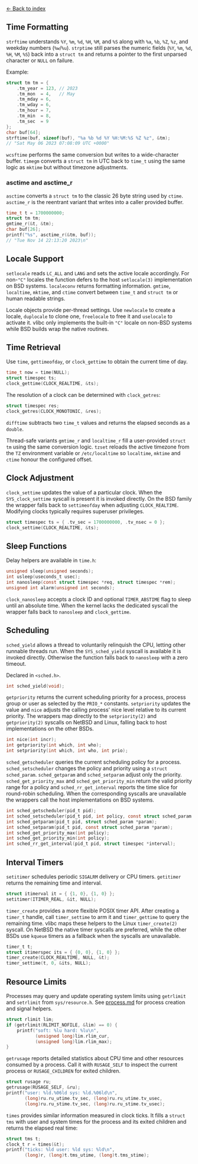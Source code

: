 [← Back to index](index.md)

## Time Formatting

`strftime` understands `%Y`, `%m`, `%d`, `%H`, `%M`, and `%S` along with `%a`, `%b`, `%Z`, `%z`, and weekday numbers (`%w`/`%u`).
`strptime` still parses the numeric fields (`%Y`, `%m`, `%d`, `%H`, `%M`, `%S`) back into a `struct tm` and returns a pointer to the first unparsed character or `NULL` on failure.

Example:

```c
struct tm tm = {
    .tm_year = 123, // 2023
    .tm_mon  = 4,   // May
    .tm_mday = 6,
    .tm_wday = 6,
    .tm_hour = 7,
    .tm_min  = 8,
    .tm_sec  = 9
};
char buf[64];
strftime(buf, sizeof(buf), "%a %b %d %Y %H:%M:%S %Z %z", &tm);
// "Sat May 06 2023 07:08:09 UTC +0000"
```
`wcsftime` performs the same conversion but writes to a wide-character buffer.
`timegm` converts a `struct tm` in UTC back to `time_t` using the same logic as `mktime` but without timezone adjustments.

### asctime and asctime_r

`asctime` converts a `struct tm` to the classic 26 byte string used by `ctime`.
`asctime_r` is the reentrant variant that writes into a caller provided buffer.

```c
time_t t = 1700000000;
struct tm tm;
gmtime_r(&t, &tm);
char buf[26];
printf("%s", asctime_r(&tm, buf));
// "Tue Nov 14 22:13:20 2023\n"
```

## Locale Support

`setlocale` reads `LC_ALL` and `LANG` and sets the active locale
accordingly. For non-`"C"` locales the function defers to the host
`setlocale(3)` implementation on BSD systems. `localeconv` returns
formatting information. `gmtime`, `localtime`, `mktime`, and `ctime`
convert between `time_t` and `struct tm` or human readable strings.

Locale objects provide per-thread settings. Use `newlocale` to create a
locale, `duplocale` to clone one, `freelocale` to free it and
`uselocale` to activate it. vlibc only implements the built-in `"C"`
locale on non-BSD systems while BSD builds wrap the native routines.

## Time Retrieval

Use `time`, `gettimeofday`, or `clock_gettime` to obtain the current time of day.

```c
time_t now = time(NULL);
struct timespec ts;
clock_gettime(CLOCK_REALTIME, &ts);
```

The resolution of a clock can be determined with `clock_getres`:

```c
struct timespec res;
clock_getres(CLOCK_MONOTONIC, &res);
```

`difftime` subtracts two `time_t` values and returns the elapsed seconds as
a `double`.

Thread-safe variants `gmtime_r` and `localtime_r` fill a user-provided
`struct tm` using the same conversion logic.  `tzset` reloads the active
timezone from the `TZ` environment variable or `/etc/localtime` so
`localtime`, `mktime` and `ctime` honour the configured offset.

## Clock Adjustment

`clock_settime` updates the value of a particular clock. When the
`SYS_clock_settime` syscall is present it is invoked directly. On the BSD
family the wrapper falls back to `settimeofday` when adjusting
`CLOCK_REALTIME`. Modifying clocks typically requires superuser
privileges.

```c
struct timespec ts = { .tv_sec = 1700000000, .tv_nsec = 0 };
clock_settime(CLOCK_REALTIME, &ts);
```

## Sleep Functions

Delay helpers are available in `time.h`:

```c
unsigned sleep(unsigned seconds);
int usleep(useconds_t usec);
int nanosleep(const struct timespec *req, struct timespec *rem);
unsigned int alarm(unsigned int seconds);
```

`clock_nanosleep` accepts a clock ID and optional `TIMER_ABSTIME` flag to
sleep until an absolute time. When the kernel lacks the dedicated syscall the
wrapper falls back to `nanosleep` and `clock_gettime`.

## Scheduling

`sched_yield` allows a thread to voluntarily relinquish the CPU, letting
other runnable threads run. When the `SYS_sched_yield` syscall is
available it is invoked directly. Otherwise the function falls back to
`nanosleep` with a zero timeout.

Declared in `<sched.h>`.

```c
int sched_yield(void);
```

`getpriority` returns the current scheduling priority for a process,
process group or user as selected by the `PRIO_*` constants.
`setpriority` updates the value and `nice` adjusts the calling
process' nice level relative to its current priority.  The wrappers
map directly to the `setpriority(2)` and `getpriority(2)` syscalls on
NetBSD and Linux, falling back to host implementations on the other
BSDs.

```c
int nice(int incr);
int getpriority(int which, int who);
int setpriority(int which, int who, int prio);
```

`sched_getscheduler` queries the current scheduling policy for a
process. `sched_setscheduler` changes the policy and priority using a
`struct sched_param`. `sched_getparam` and `sched_setparam` adjust only
the priority.  `sched_get_priority_max` and `sched_get_priority_min`
return the valid priority range for a policy and
`sched_rr_get_interval` reports the time slice for round-robin
scheduling.  When the corresponding syscalls are unavailable the
wrappers call the host implementations on BSD systems.

```c
int sched_getscheduler(pid_t pid);
int sched_setscheduler(pid_t pid, int policy, const struct sched_param *param);
int sched_getparam(pid_t pid, struct sched_param *param);
int sched_setparam(pid_t pid, const struct sched_param *param);
int sched_get_priority_max(int policy);
int sched_get_priority_min(int policy);
int sched_rr_get_interval(pid_t pid, struct timespec *interval);
```

## Interval Timers

`setitimer` schedules periodic `SIGALRM` delivery or CPU timers. `getitimer`
returns the remaining time and interval.

```c
struct itimerval it = { {1, 0}, {1, 0} };
setitimer(ITIMER_REAL, &it, NULL);
```

`timer_create` provides a more flexible POSIX timer API. After creating a
`timer_t` handle, call `timer_settime` to arm it and `timer_gettime` to query
the remaining time. vlibc maps these helpers to the Linux `timer_create(2)`
syscall. On NetBSD the native timer syscalls are preferred, while the other
BSDs use `kqueue` timers as a fallback when the syscalls are unavailable.

```c
timer_t t;
struct itimerspec its = { {0, 0}, {1, 0} };
timer_create(CLOCK_REALTIME, NULL, &t);
timer_settime(t, 0, &its, NULL);
```

## Resource Limits

Processes may query and update operating system limits using
`getrlimit` and `setrlimit` from `sys/resource.h`. See
[process.md](process.md) for process creation and signal helpers.

```c
struct rlimit lim;
if (getrlimit(RLIMIT_NOFILE, &lim) == 0) {
    printf("soft: %lu hard: %lu\n",
           (unsigned long)lim.rlim_cur,
           (unsigned long)lim.rlim_max);
}
```

`getrusage` reports detailed statistics about CPU time and other
resources consumed by a process. Call it with `RUSAGE_SELF` to inspect
the current process or `RUSAGE_CHILDREN` for exited children.

```c
struct rusage ru;
getrusage(RUSAGE_SELF, &ru);
printf("user: %ld.%06ld sys: %ld.%06ld\n",
       (long)ru.ru_utime.tv_sec, (long)ru.ru_utime.tv_usec,
       (long)ru.ru_stime.tv_sec, (long)ru.ru_stime.tv_usec);
```

`times` provides similar information measured in clock ticks. It fills a
`struct tms` with user and system times for the process and its exited
children and returns the elapsed real time:

```c
struct tms t;
clock_t r = times(&t);
printf("ticks: %ld user: %ld sys: %ld\n",
       (long)r, (long)t.tms_utime, (long)t.tms_stime);
```

